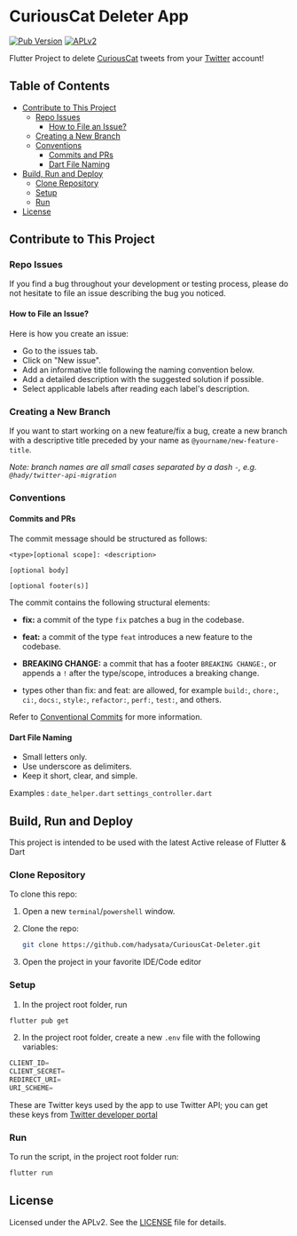 # CuriousCat Deleter App

[![Pub Version](https://img.shields.io/pub/v/badges?color=blueviolet)](https://pub.dev/packages/badges)
[![APLv2][license-badge]][license]


Flutter Project to delete [CuriousCat] tweets from your [Twitter] account!


## Table of Contents
- [Contribute to This Project](#contribute-to-this-project)
  * [Repo Issues](#repo-issues)
    + [How to File an Issue?](#how-to-file-an-issue-)
  * [Creating a New Branch](#creating-a-new-branch)
  * [Conventions](#conventions)
    + [Commits and PRs](#commits-and-prs)
    + [Dart File Naming](#dart-file-naming)
- [Build, Run and Deploy](#build--run-and-deploy)
  * [Clone Repository](#clone-repository)
  * [Setup](#setup)
  * [Run](#run)
- [License](#license)


## Contribute to This Project

### Repo Issues

If you find a bug throughout your development or testing process, please do not hesitate to file an issue describing the bug you noticed.

#### How to File an Issue?

Here is how you create an issue:

- Go to the issues tab.
- Click on "New issue".
- Add an informative title following the naming convention below.
- Add a detailed description with the suggested solution if possible.
- Select applicable labels after reading each label's description.

### Creating a New Branch

If you want to start working on a new feature/fix a bug, create a new branch with a descriptive title preceded by your name as `@yourname/new-feature-title`.

_Note: branch names are all small cases separated by a dash `-`, e.g. `@hady/twitter-api-migration`_

### Conventions

#### Commits and PRs

The commit message should be structured as follows:

```
<type>[optional scope]: <description>

[optional body]

[optional footer(s)]
```

The commit contains the following structural elements:

- **fix:** a commit of the type `fix` patches a bug in the codebase.

- **feat:** a commit of the type `feat` introduces a new feature to the codebase.

- **BREAKING CHANGE:** a commit that has a footer `BREAKING CHANGE:`, or appends a `!` after the type/scope, introduces a breaking change.

- types other than fix: and feat: are allowed, for example `build:`, `chore:`, `ci:`, `docs:`, `style:`, `refactor:`, `perf:`, `test:`, and others.

Refer to [Conventional Commits](https://www.conventionalcommits.org/en/v1.0.0/) for more information.

#### Dart File Naming

- Small letters only.
- Use underscore as delimiters.
- Keep it short, clear, and simple.

Examples :
`date_helper.dart`
`settings_controller.dart`

## Build, Run and Deploy

This project is intended to be used with the latest Active release of Flutter & Dart

### Clone Repository

To clone this repo:

1. Open a new `terminal`/`powershell` window.
2. Clone the repo:
   ```bash
   git clone https://github.com/hadysata/CuriousCat-Deleter.git
   ```
   
3. Open the project in your favorite IDE/Code editor

### Setup

1. In the project root folder, run 
```bash
flutter pub get
```

2. In the project root folder, create a new `.env` file with the following variables:

```Dart
CLIENT_ID=
CLIENT_SECRET=
REDIRECT_URI=
URI_SCHEME=
```

These are Twitter keys used by the app to use Twitter API; you can get these keys from [Twitter developer portal](https://developer.twitter.com/en/portal/)

### Run
To run the script, in the project root folder run:

```bash
flutter run
```

## License

Licensed under the APLv2. See the [LICENSE] file for details.


[license-badge]: https://img.shields.io/badge/license-APLv2-blue.svg
[LICENSE]: https://github.com/hadysata/CuriousCat-Deleter/blob/main/LICENSE

[CuriousCat]: https://curiouscat.live/
[Twitter]: https://twitter.com/

